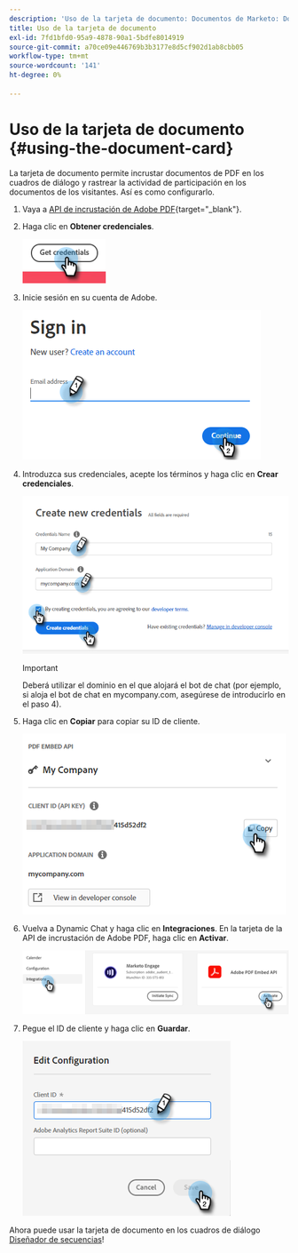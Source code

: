 ```yaml
---
description: 'Uso de la tarjeta de documento: Documentos de Marketo: Documentación del producto'
title: Uso de la tarjeta de documento
exl-id: 7fd1bfd0-95a9-4878-90a1-5bdfe8014919
source-git-commit: a70ce09e446769b3b3177e8d5cf902d1ab8cbb05
workflow-type: tm+mt
source-wordcount: '141'
ht-degree: 0%

---
```


# Uso de la tarjeta de documento {#using-the-document-card}

La tarjeta de documento permite incrustar documentos de PDF en los cuadros de diálogo y rastrear la actividad de participación en los documentos de los visitantes. Así es como configurarlo.

1. Vaya a [API de incrustación de Adobe PDF](https://udp.adobe.io/document-services/apis/pdf-embed/){target=&quot;_blank&quot;}.

1. Haga clic en **Obtener credenciales**.

   ![](assets/using-the-document-card-1.png)

1. Inicie sesión en su cuenta de Adobe.

   ![](assets/using-the-document-card-2.png)

1. Introduzca sus credenciales, acepte los términos y haga clic en **Crear credenciales**.

   ![](assets/using-the-document-card-3.png)

   >[!IMPORTANT]
   >
   >Deberá utilizar el dominio en el que alojará el bot de chat (por ejemplo, si aloja el bot de chat en mycompany.com, asegúrese de introducirlo en el paso 4).

1. Haga clic en **Copiar** para copiar su ID de cliente.

   ![](assets/using-the-document-card-4.png)

1. Vuelva a Dynamic Chat y haga clic en **Integraciones**. En la tarjeta de la API de incrustación de Adobe PDF, haga clic en **Activar**.

   ![](assets/using-the-document-card-5.png)

1. Pegue el ID de cliente y haga clic en **Guardar**.

   ![](assets/using-the-document-card-6.png)

Ahora puede usar la tarjeta de documento en los cuadros de diálogo [Diseñador de secuencias](/help/marketo/product-docs/demand-generation/dynamic-chat/dialogues/stream-designer.md)!
